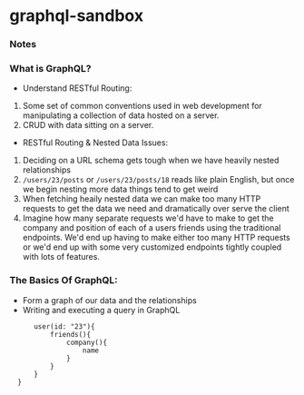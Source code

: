# graphql-sandbox

### Notes

### What is GraphQL?

- Understand RESTful Routing:

1. Some set of common conventions used in web development for manipulating a collection of data hosted on a server.
1. CRUD with data sitting on a server.

- RESTful Routing & Nested Data Issues:

1. Deciding on a URL schema gets tough when we have heavily nested relationships
1. `/users/23/posts` or `/users/23/posts/18` reads like plain English, but once we begin nesting more data things tend to get weird
1. When fetching heaily nested data we can make too many HTTP requests to get the data we need and dramatically over serve the client
1. Imagine how many separate requests we'd have to make to get the company and position of each of a users friends using the traditional endpoints. We'd end up having to make either too many HTTP requests or we'd end up with some very customized endpoints tightly coupled with lots of features.

### The Basics Of GraphQL:

- Form a graph of our data and the relationships
- Writing and executing a query in GraphQL

```query {
      user(id: "23"){
          friends(){
              company(){
                  name
              }
          }
      }
  }
```

```

```

